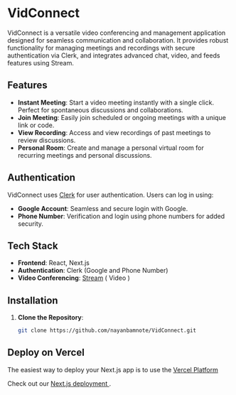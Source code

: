# VidConnect

VidConnect is a versatile video conferencing and management application designed for seamless communication and collaboration. It provides robust functionality for managing meetings and recordings with secure authentication via Clerk, and integrates advanced chat, video, and feeds features using Stream.

## Features

- **Instant Meeting**: Start a video meeting instantly with a single click. Perfect for spontaneous discussions and collaborations.
- **Join Meeting**: Easily join scheduled or ongoing meetings with a unique link or code.
- **View Recording**: Access and view recordings of past meetings to review discussions.
- **Personal Room**: Create and manage a personal virtual room for recurring meetings and personal discussions.

## Authentication

VidConnect uses [Clerk](https://clerk.dev/) for user authentication. Users can log in using:

- **Google Account**: Seamless and secure login with Google.
- **Phone Number**: Verification and login using phone numbers for added security.

## Tech Stack

- **Frontend**: React, Next.js
- **Authentication**: Clerk (Google and Phone Number)
- **Video Conferencing**: [Stream](https://getstream.io/) ( Video )

## Installation

1. **Clone the Repository**:
   ```bash
   git clone https://github.com/nayanbamnote/VidConnect.git


## Deploy on Vercel

The easiest way to deploy your Next.js app is to use the [Vercel Platform](https://vercel.com/new?utm_medium=default-template&filter=next.js&utm_source=create-next-app&utm_campaign=create-next-app-readme)

Check out our [Next.js deployment ](https://vid-connect-three.vercel.app/).
